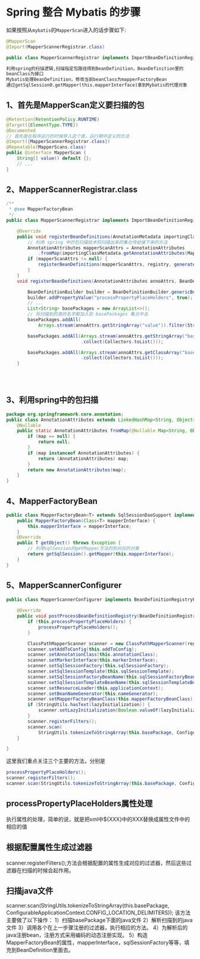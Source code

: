 # Spring 整合 Mybatis 的步骤

如果按照从`mybatis`的`MapperScan`进入的话步骤如下:

```java
@MapperScan 
@Import(MapperScannerRegistrar.class)
```

```java
public class MapperScannerRegistrar implements ImportBeanDefinitionRegistrar, ResourceLoaderAware {
```

```txt
利用spring的扫描逻辑,扫描指定包路径得到BeanDefinition，BeanDefinition里的
beanClass为接口
Mybatis处理BeanDefinition，修改当前beanClass为mapperFactoryBean
通过getSqlSession0.getMapper(this.mapperInterface)拿到Mybatis的代理对象
```



## 1、首先是MapperScan定义要扫描的包

```java
@Retention(RetentionPolicy.RUNTIME)
@Target({ElementType.TYPE})
@Documented
// 首先是在程序运行的时候导入这个类，运行期中定义的方法
@Import({MapperScannerRegistrar.class})
@Repeatable(MapperScans.class)
public @interface MapperScan {
    String[] value() default {};
    // ... 
}
```

## 2、MapperScannerRegistrar.class

```java
/**
 * @see MapperFactoryBean
 */
public class MapperScannerRegistrar implements ImportBeanDefinitionRegistrar, ResourceLoaderAware {

    @Override
    public void registerBeanDefinitions(AnnotationMetadata importingClassMetadata, BeanDefinitionRegistry registry) {
        // 利用 spring 中的包扫描技术将扫描出来的集合传给接下来的方法
        AnnotationAttributes mapperScanAttrs = AnnotationAttributes
            .fromMap(importingClassMetadata.getAnnotationAttributes(MapperScan.class.getName()));
        if (mapperScanAttrs != null) {
            registerBeanDefinitions(mapperScanAttrs, registry, generateBaseBeanName(importingClassMetadata, 0));
        }
    }
    void registerBeanDefinitions(AnnotationAttributes annoAttrs, BeanDefinitionRegistry registry, String beanName) {

        BeanDefinitionBuilder builder = BeanDefinitionBuilder.genericBeanDefinition(MapperScannerConfigurer.class);
        builder.addPropertyValue("processPropertyPlaceHolders", true);
        // ... 
        List<String> basePackages = new ArrayList<>();
        // 将扫描到的类的名字都加入到 basePackages 集合中去 
        basePackages.addAll(
            Arrays.stream(annoAttrs.getStringArray("value")).filter(StringUtils::hasText).collect(Collectors.toList()));

        basePackages.addAll(Arrays.stream(annoAttrs.getStringArray("basePackages")).filter(StringUtils::hasText)
                            .collect(Collectors.toList()));

        basePackages.addAll(Arrays.stream(annoAttrs.getClassArray("basePackageClasses")).map(ClassUtils::getPackageName)
                            .collect(Collectors.toList()));
    }
    

    
```

## 3、利用spring中的包扫描

```java
package org.springframework.core.annotation;
public class AnnotationAttributes extends LinkedHashMap<String, Object> {
    @Nullable
    public static AnnotationAttributes fromMap(@Nullable Map<String, Object> map) {
        if (map == null) {
            return null;
        }
        if (map instanceof AnnotationAttributes) {
            return (AnnotationAttributes) map;
        }
        return new AnnotationAttributes(map);
    }
}
```

## 4、MapperFactoryBean

```java
public class MapperFactoryBean<T> extends SqlSessionDaoSupport implements FactoryBean<T> {
    public MapperFactoryBean(Class<T> mapperInterface) {
        this.mapperInterface = mapperInterface;
    }
    @Override
    public T getObject() throws Exception {
        // 利用sqlSession的getMapper方法的到对应的对象
        return getSqlSession().getMapper(this.mapperInterface);
    }
}
```

## 5、MapperScannerConfigurer 

```java
public class MapperScannerConfigurer implements BeanDefinitionRegistryPostProcessor ... {
   
    @Override
    public void postProcessBeanDefinitionRegistry(BeanDefinitionRegistry registry) {
        if (this.processPropertyPlaceHolders) {
            processPropertyPlaceHolders();
        }

        ClassPathMapperScanner scanner = new ClassPathMapperScanner(registry);
        scanner.setAddToConfig(this.addToConfig);
        scanner.setAnnotationClass(this.annotationClass);
        scanner.setMarkerInterface(this.markerInterface);
        scanner.setSqlSessionFactory(this.sqlSessionFactory);
        scanner.setSqlSessionTemplate(this.sqlSessionTemplate);
        scanner.setSqlSessionFactoryBeanName(this.sqlSessionFactoryBeanName);
        scanner.setSqlSessionTemplateBeanName(this.sqlSessionTemplateBeanName);
        scanner.setResourceLoader(this.applicationContext);
        scanner.setBeanNameGenerator(this.nameGenerator);
        scanner.setMapperFactoryBeanClass(this.mapperFactoryBeanClass);
        if (StringUtils.hasText(lazyInitialization)) {
            scanner.setLazyInitialization(Boolean.valueOf(lazyInitialization));
        }
        scanner.registerFilters();
        scanner.scan(
            StringUtils.tokenizeToStringArray(this.basePackage, ConfigurableApplicationContext.CONFIG_LOCATION_DELIMITERS));
    }

}
```

这里我们重点关注三个主要的方法，分别是

```java
processPropertyPlaceHolders();
scanner.registerFilters();
scanner.scan(StringUtils.tokenizeToStringArray(this.basePackage, ConfigurableApplicationContext.CONFIG_LOCATION_DELIMITERS));
```

## processPropertyPlaceHolders属性处理

执行属性的处理，简单的说，就是把xml中${XXX}中的XXX替换成属性文件中的相应的值

## 根据配置属性生成过滤器

scanner.registerFilters();方法会根据配置的属性生成对应的过滤器，然后这些过滤器在扫描的时候会起作用。

## 扫描java文件

scanner.scan(StringUtils.tokenizeToStringArray(this.basePackage, ConfigurableApplicationContext.CONFIG_LOCATION_DELIMITERS));
 该方法主要做了以下操作：
 1）扫描basePackage下面的java文件
 2）解析扫描到的java文件
 3）调用各个在上一步骤注册的过滤器，执行相应的方法。
 4）为解析后的java注册bean，注册方式采用编码的动态注册实现。
 5）构造MapperFactoryBean的属性，mapperInterface，sqlSessionFactory等等，填充到BeanDefinition里面去。